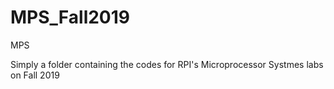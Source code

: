 # MPS_Fall2019
MPS

Simply a folder containing the codes for RPI's Microprocessor Systmes labs on Fall 2019
